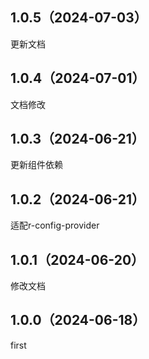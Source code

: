 ## 1.0.5（2024-07-03）
更新文档
## 1.0.4（2024-07-01）
文档修改
## 1.0.3（2024-06-21）
更新组件依赖
## 1.0.2（2024-06-21）
适配r-config-provider
## 1.0.1（2024-06-20）
修改文档
## 1.0.0（2024-06-18）
first
